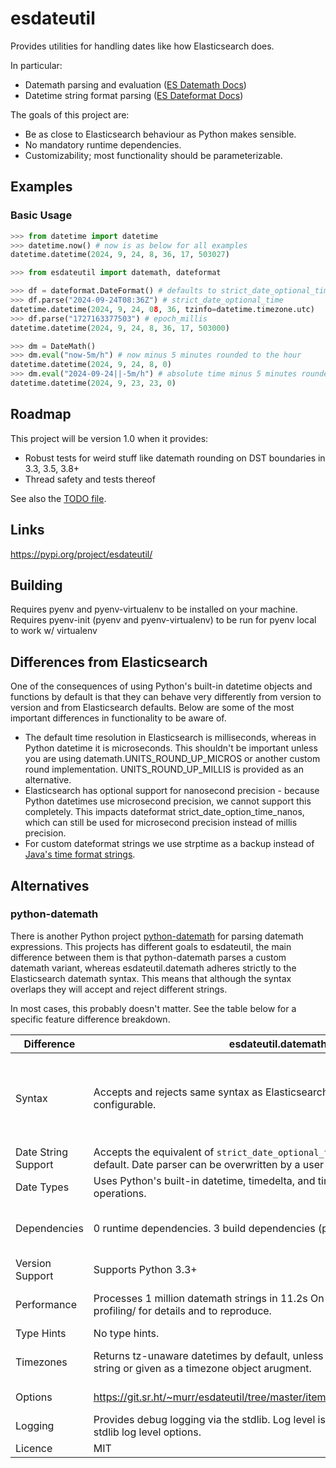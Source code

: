 # esdateutil

Provides utilities for handling dates like how Elasticsearch does.

In particular:
 - Datemath parsing and evaluation ([ES Datemath Docs](https://www.elastic.co/guide/en/elasticsearch/reference/current/common-options.html#date-math))
 - Datetime string format parsing ([ES Dateformat Docs](https://www.elastic.co/guide/en/elasticsearch/reference/current/mapping-date-format.html))

The goals of this project are:
 - Be as close to Elasticsearch behaviour as Python makes sensible.
 - No mandatory runtime dependencies.
 - Customizability; most functionality should be parameterizable.

## Examples

### Basic Usage
```py
>>> from datetime import datetime
>>> datetime.now() # now is as below for all examples
datetime.datetime(2024, 9, 24, 8, 36, 17, 503027)

>>> from esdateutil import datemath, dateformat

>>> df = dateformat.DateFormat() # defaults to strict_date_optional_time||epoch_millis
>>> df.parse("2024-09-24T08:36Z") # strict_date_optional_time
datetime.datetime(2024, 9, 24, 08, 36, tzinfo=datetime.timezone.utc)
>>> df.parse("1727163377503") # epoch_millis
datetime.datetime(2024, 9, 24, 8, 36, 17, 503000)

>>> dm = DateMath()
>>> dm.eval("now-5m/h") # now minus 5 minutes rounded to the hour
datetime.datetime(2024, 9, 24, 8, 0)
>>> dm.eval("2024-09-24||-5m/h") # absolute time minus 5 minutes rounded to the hour
datetime.datetime(2024, 9, 23, 23, 0)
```

## Roadmap

This project will be version 1.0 when it provides:
 - Robust tests for weird stuff like datemath rounding on DST boundaries in 3.3, 3.5, 3.8+
 - Thread safety and tests thereof

See also the [TODO file](./TODO).

## Links

https://pypi.org/project/esdateutil/

## Building

Requires pyenv and pyenv-virtualenv to be installed on your machine.
Requires pyenv-init (pyenv and pyenv-virtualenv) to be run for pyenv local to work w/ virtualenv

## Differences from Elasticsearch

One of the consequences of using Python's built-in datetime objects and
functions by default is that they can behave very differently from version to
version and from Elasticsearch defaults. Below are some of the most important
differences in functionality to be aware of.

 - The default time resolution in Elasticsearch is milliseconds, whereas in
   Python datetime it is microseconds. This shouldn't be important unless you
   are using datemath.UNITS_ROUND_UP_MICROS or another custom round
   implementation. UNITS_ROUND_UP_MILLIS is provided as an alternative.
 - Elasticsearch has optional support for nanosecond precision - because Python
   datetimes use microsecond precision, we cannot support this completely. This
   impacts dateformat strict_date_option_time_nanos, which can still be used
   for microsecond precision instead of millis precision.
 - For custom dateformat strings we use strptime as a backup instead of [Java's time format strings](https://docs.oracle.com/javase/8/docs/api/java/time/format/DateTimeFormatter.html).

## Alternatives

### python-datemath

There is another Python project
[python-datemath](https://pypi.org/project/python-datemath/) for parsing
datemath expressions. This projects has different goals to esdateutil, the main
difference between them is that python-datemath parses a custom datemath
variant, whereas esdateutil.datemath adheres strictly to the Elasticsearch
datemath syntax. This means that although the syntax overlaps they will accept
and reject different strings.

In most cases, this probably doesn't matter. See the table below for a specific
feature difference breakdown.

| Difference          | esdateutil.datemath                                                                                                                    | python-datemath                                                                                                                                                                                                                                                                                                                |
| -----------         | ----------                                                                                                                             | ---------------                                                                                                                                                                                                                                                                                                                |
| Syntax              | Accepts and rejects same syntax as Elasticsearch. Unit chars are configurable.                                                         | Allows additional uppercase unit chars (Y for year, W for week, D for day, S for second), allows long-form units (e.g. `seconds`, `days`), allows fractional durations (e.g. +1.2d), does not allow missing number (e.g. +y vs +1y), treats expressions without anchors as having `now` (e.g. `+2d` is equivalent to `now+2d`) |
| Date String Support | Accepts the equivalent of `strict_date_optional_time\|\|epoch_millis` by default. Date parser can be overwritten by a user function.   | Accepts epoch seconds or all formats supported by arrow.get by default.                                                                                                                                                                                                                                                        |
| Date Types          | Uses Python's built-in datetime, timedelta, and timezone types for all date operations.                                                | Uses arrow's Arrow type for all operations. Supports converting to datetime.                                                                                                                                                                                                                                                   |
| Dependencies        | 0 runtime dependencies. 3 build dependencies (pytest, setuptools, wheel).                                                              | 4 runtime dependenices, including transitive dependencies: arrow --> python-dateutil --> six + types-python-dateutil. 47 build dependencies.                                                                                                                                                                                   |
| Version Support     | Supports Python 3.3+                                                                                                                   | Supports Python 3.8+ with arrow 1.0.3+. Previous versions support 2.7 and 3.x                                                                                                                                                                                                                                                  |
| Performance         | Processes 1 million datemath strings in 11.2s On My MachineTM. See profiling/ for details and to reproduce.                            | Processes 1 million datemath strings in 107.1s On My MachineTM. See profiling/ for details and to reproduce.                                                                                                                                                                                                                   |
| Type Hints          | No type hints.                                                                                                                         | Strict type checking with inline types.                                                                                                                                                                                                                                                                                        |
| Timezones           | Returns tz-unaware datetimes by default, unless tzinfo is provided in a date string or given as a timezone object arugment.            | Assumes datetimes are UTC by default, unless tz is provided in a date string or given as a string argument.                                                                                                                                                                                                                    |
| Options             | https://git.sr.ht/~murr/esdateutil/tree/master/item/esdateutil/datemath.py#L73                                                         | https://github.com/nickmaccarthy/python-datemath/blob/master/datemath/helpers.py#L85                                                                                                                                                                                                                                           |
| Logging             | Provides debug logging via the stdlib. Log level is set via the normal Python stdlib log level options.                                | Debug logging via the stdlib. Log level is set by an environment variable.                                                                                                                                                                                                                                                     |
| Licence             | MIT                                                                                                                                    | Apache 2.0                                                                                                                                                                                                                                                                                                                     |
